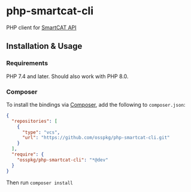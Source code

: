 # php-smartcat-cli

PHP client for [SmartCAT API](https://developers.smartcat.com/getting-started/#getting-started)


## Installation & Usage

### Requirements

PHP 7.4 and later.
Should also work with PHP 8.0.

### Composer

To install the bindings via [Composer](https://getcomposer.org/), add the following to `composer.json`:

```json
{
  "repositories": [
    {
      "type": "vcs",
      "url": "https://github.com/osspkg/php-smartcat-cli.git"
    }
  ],
  "require": {
    "osspkg/php-smartcat-cli": "*@dev"
  }
}
```

Then run `composer install`
